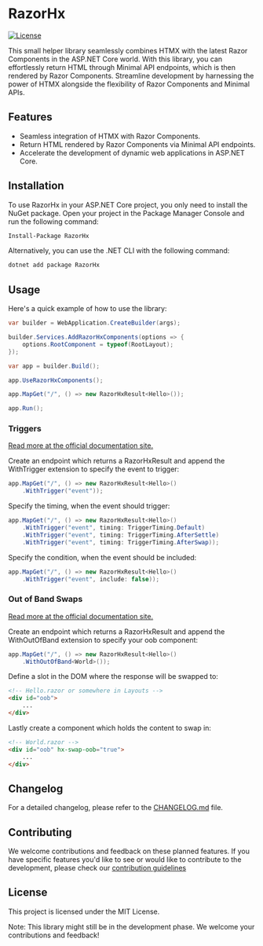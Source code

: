# RazorHx

[![License](https://img.shields.io/badge/License-MIT-blue.svg)](LICENSE)

This small helper library seamlessly combines HTMX with the latest Razor Components in the ASP.NET Core world. With this
library, you can effortlessly return HTML through Minimal API endpoints, which is then rendered by Razor Components.
Streamline development by harnessing the power of HTMX alongside the flexibility of Razor Components and Minimal APIs.

## Features

- Seamless integration of HTMX with Razor Components.
- Return HTML rendered by Razor Components via Minimal API endpoints.
- Accelerate the development of dynamic web applications in ASP.NET Core.

## Installation

To use RazorHx in your ASP.NET Core project, you only need to install the NuGet package. Open your project in the
Package Manager Console and run the following command:

```bash
Install-Package RazorHx
```

Alternatively, you can use the .NET CLI with the following command:

```bash
dotnet add package RazorHx
```

## Usage

Here's a quick example of how to use the library:

```csharp
var builder = WebApplication.CreateBuilder(args);

builder.Services.AddRazorHxComponents(options => {
    options.RootComponent = typeof(RootLayout);
});

var app = builder.Build();

app.UseRazorHxComponents();

app.MapGet("/", () => new RazorHxResult<Hello>());

app.Run();
```

### Triggers

[Read more at the official documentation site.](https://htmx.org/docs/#triggers)

Create an endpoint which returns a RazorHxResult and append the WithTrigger extension to specify the event to trigger:

```csharp
app.MapGet("/", () => new RazorHxResult<Hello>()
    .WithTrigger("event"));
```

Specify the timing, when the event should trigger:

```csharp
app.MapGet("/", () => new RazorHxResult<Hello>()
    .WithTrigger("event", timing: TriggerTiming.Default)
    .WithTrigger("event", timing: TriggerTiming.AfterSettle)
    .WithTrigger("event", timing: TriggerTiming.AfterSwap));
```

Specify the condition, when the event should be included:

```csharp
app.MapGet("/", () => new RazorHxResult<Hello>()
    .WithTrigger("event", include: false));
```

### Out of Band Swaps

[Read more at the official documentation site.](https://htmx.org/docs/#oob_swaps)

Create an endpoint which returns a RazorHxResult and append the WithOutOfBand extension to specify your oob component:

```csharp
app.MapGet("/", () => new RazorHxResult<Hello>()
    .WithOutOfBand<World>());
```

Define a slot in the DOM where the response will be swapped to:

```html
<!-- Hello.razor or somewhere in Layouts -->
<div id="oob">
    ...
</div>
```

Lastly create a component which holds the content to swap in:

```html
<!-- World.razor -->
<div id="oob" hx-swap-oob="true">
    ...
</div>
```

## Changelog

For a detailed changelog, please refer to the [CHANGELOG.md](CHANGELOG.md) file.

## Contributing

We welcome contributions and feedback on these planned features. If you have specific features you'd like to see or
would like to contribute to the development, please check our [contribution guidelines](CONTRIBUTING.md)

## License

This project is licensed under the MIT License.

Note: This library might still be in the development phase. We welcome your contributions and feedback!

